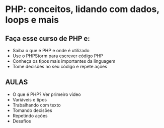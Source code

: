 # PHP: conceitos, lidando com dados, loops e mais

## Faça esse curso de PHP e:

- Saiba o que é PHP e onde é utilizado
- Use o PHPStorm para escrever código PHP
- Conheça os tipos mais importantes da linguagem
- Tome decisões no seu código e repete ações

## AULAS

- O que é PHP? Ver primeiro vídeo
- Variáveis e tipos
- Trabalhando com texto
- Tomando decisões
- Repetindo ações
- Desafios